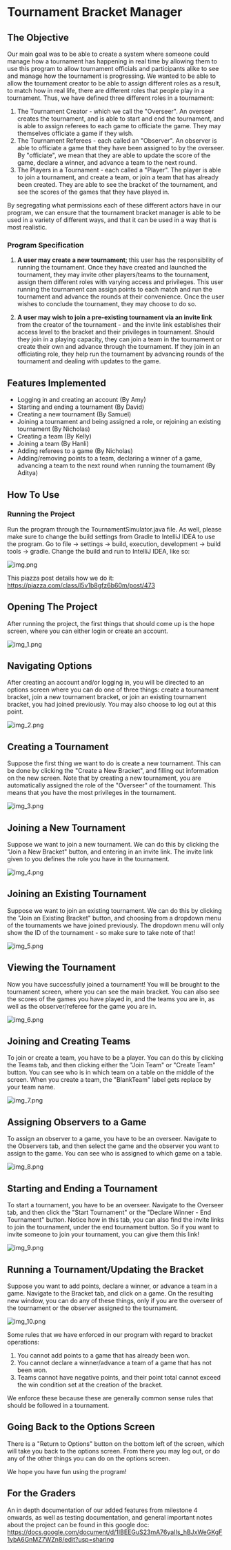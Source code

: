 # Tournament Bracket Manager

## The Objective
Our main goal was to be able to create a system where someone could manage how a tournament has happening in real time
by allowing them to use this program to allow tournament officials and participants alike to see and manage how the
tournament is progressing. We wanted to be able to allow the tournament creator to be able to assign different roles as
a result, to match how in real life, there are different roles that people play in a tournament. Thus, we have defined
three different roles in a tournament:
1. The Tournament Creator - which we call the "Overseer". An overseer creates the tournament, and is able to start
and end the tournament, and is able to assign referees to each game to officiate the game. They may themselves officiate
a game if they wish.
2. The Tournament Referees - each called an "Observer". An observer is able to officiate a game that they have been
assigned to by the overseer. By "officiate", we mean that they are able to update the score of the game, declare a
winner, and advance a team to the next round. 
3. The Players in a Tournament - each called a "Player". The player is able to join a tournament, and create a team,
or join a team that has already been created. They are able to see the bracket of the tournament, and see the scores of
the games that they have played in. 

By segregating what permissions each of these different actors have in our program, we can ensure that the tournament
bracket manager is able to be used in a variety of different ways, and that it can be used in a way that is most
realistic.

### Program Specification
1.  __A user may create a new tournament__; this user has the responsibility of running
    the tournament. Once they have created and launched the tournament, they may invite other
    players/teams to the tournament, assign them different roles with varying access and
    privileges. This user running the tournament can assign points to each match and run the
    tournament and advance the rounds at their convenience. Once the user wishes to conclude
    the tournament, they may choose to do so.


2. __A user may wish to join a pre-existing tournament via an invite link__ from the creator of the
tournament - and the invite link establishes their access level to the bracket and their privileges
in tournament. Should they join in a playing capacity, they can join a team in the tournament or
create their own and advance through the tournament. If they join in an officiating role, they
help run the tournament by advancing rounds of the tournament and dealing with updates to
the game.

## Features Implemented

* Logging in and creating an account (By Amy)
* Starting and ending a tournament (By David)
* Creating a new tournament (By Samuel)
* Joining a tournament and being assigned a role, or rejoining an existing tournament (By Nicholas)
* Creating a team (By Kelly)
* Joining a team (By Hanli)
* Adding referees to a game (By Nicholas)
* Adding/removing points to a team, declaring a winner of a game, advancing a team to the next round when
running the tournament (By Aditya)


## How To Use
### Running the Project
Run the program through the TournamentSimulator.java file. As well, please 
make sure to change the build settings from Gradle to IntelliJ IDEA to use the program. Go to file -> settings -> build, 
execution, development -> build tools -> gradle. Change the build and run to IntelliJ IDEA, like
so:

![img.png](images/readme_images/img.png)

This piazza post details how we do it: https://piazza.com/class/l5v1b8gfz6b60m/post/473

## Opening The Project
After running the project, the first things that should come up is the hope screen, where you can either login or 
create an account.

![img_1.png](images/readme_images/img_1.png)

## Navigating Options
After creating an account and/or logging in, you will be directed to an options screen where you can do one of three 
things: create a tournament bracket, join a new tournament bracket, or join an existing tournament bracket, you had
joined previously. You may also choose to log out at this point.

![img_2.png](images/readme_images/img_2.png)

## Creating a Tournament
Suppose the first thing we want to do is create a new tournament. This can be done by clicking the "Create a New Bracket",
and filling out information on the new screen. Note that by creating a new tournament, you are automatically assigned
the role of the "Overseer" of the tournament. This means that you have the most privileges in the tournament.

![img_3.png](images/readme_images/img_3.png)

## Joining a New Tournament
Suppose we want to join a new tournament. We can do this by clicking the "Join a New Bracket" button, and entering
in an invite link. The invite link given to you defines the role you have in the tournament. 

![img_4.png](images/readme_images/img_4.png)

## Joining an Existing Tournament
Suppose we want to join an existing tournament. We can do this by clicking the "Join an Existing Bracket" button, and
choosing from a dropdown menu of the tournaments we have joined previously. The dropdown menu will only show the
ID of the tournament - so make sure to take note of that!

![img_5.png](images/readme_images/img_5.png)

## Viewing the Tournament
Now you have successfully joined a tournament! You will be brought to the tournament screen, where you can see the
main bracket. You can also see the scores of the games you have played in, and the teams you are in, as well as the 
observer/referee for the game you are in.

![img_6.png](images/readme_images/img_6.png)


## Joining and Creating Teams
To join or create a team, you have to be a player. You can do this by clicking the Teams tab, and then clicking either
the "Join Team" or "Create Team" button. You can see who is in which team on a table on the middle of the screen. 
When you create a team, the "BlankTeam" label gets replace by your team name. 

![img_7.png](images/readme_images/img_7.png)

## Assigning Observers to a Game
To assign an observer to a game, you have to be an overseer. Navigate to the Observers tab, and then select the game
and the observer you want to assign to the game. You can see who is assigned to which game on a table. 

![img_8.png](images/readme_images/img_8.png)

## Starting and Ending a Tournament

To start a tournament, you have to be an overseer. Navigate to the Overseer tab, and then click the "Start Tournament"
or the "Declare Winner - End Tournament" button. Notice how in this tab, you can also find the invite links to join
the tournament, under the end tournament button. So if you want to invite someone to join your tournament, you can give 
them this link!

![img_9.png](images/readme_images/img_9.png)

## Running a Tournament/Updating the Bracket

Suppose you want to add points, declare a winner, or advance a team in a game. Navigate to the Bracket tab, and click
on a game. On the resulting new window, you can do any of these things, only if you are the overseer of the tournament
or the observer assigned to the tournament.

![img_10.png](images/readme_images/img_10.png)

Some rules that we have enforced in our program with regard to bracket operations:
1. You cannot add points to a game that has already been won.
2. You cannot declare a winner/advance a team of a game that has not been won.
3. Teams cannot have negative points, and their point total cannot exceed the win condition set at the creation of the
bracket. 

We enforce these because these are generally common sense rules that should be followed in a tournament.

## Going Back to the Options Screen
There is a "Return to Options" button on the bottom left of the screen, which will take you back to the options screen.
From there you may log out, or do any of the other things you can do on the options screen.

We hope you have fun using the program!

## For the Graders
An in depth documentation of our added features from milestone 4 onwards, as well as testing documentation, and 
general important notes about the project can be found in this google doc: 
https://docs.google.com/document/d/1IBEEGuS23mA76yaIIs_hBJxWeGKgF1ybA6GnMZ7WZn8/edit?usp=sharing 

